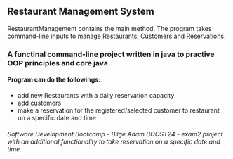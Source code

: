 ## Restaurant Management System

RestaurantManagement contains the main method. The program takes command-line inputs to manage Restaurants, Customers and Reservations.

### A functinal command-line project written in java to practive OOP principles and core java.

#### Program can do the followings:
* add new Restaurants with a daily reservation capacity
* add customers
* make a reservation for the registered/selected customer to restaurant on a specific date and time

###### Software Development Bootcamp - Bilge Adam BOOST24 - exam2 project with an additional functionality to take reservation on a specific date and time.